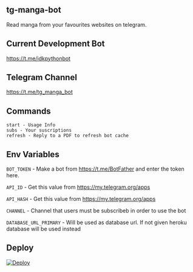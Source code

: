 ## tg-manga-bot
Read manga from your favourites websites on telegram.

## Current Development Bot
https://t.me/idkpythonbot

## Telegram Channel
https://t.me/tg_manga_bot

## Commands
```
start - Usage Info
subs - Your suscriptions
refresh - Reply to a PDF to refresh bot cache

```


## Env Variables

`BOT_TOKEN` - Make a bot from https://t.me/BotFather and enter the token here.

`API_ID` - Get this value from https://my.telegram.org/apps

`API_HASH` - Get this value from https://my.telegram.org/apps

`CHANNEL` - Channel that users must be subscribeb in order to use the bot

`DATABASE_URL_PRIMARY` - Will be used as database url. If not given heroku database will be used instead


## Deploy
[![Deploy](https://www.herokucdn.com/deploy/button.svg)](https://heroku.com/deploy?template=https://github.com/driverog/tg-manga-bot)

